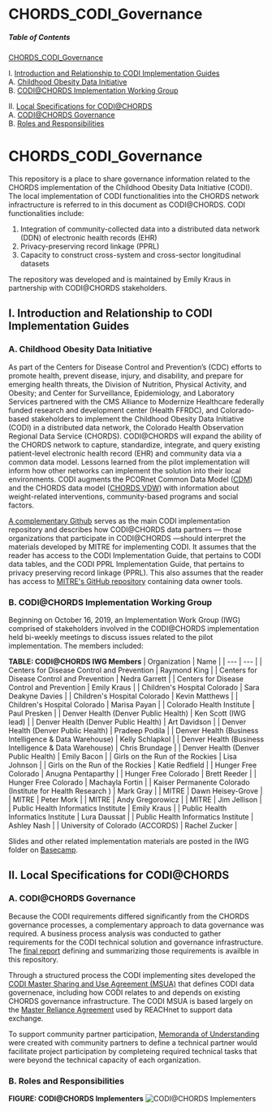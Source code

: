 # CHORDS_CODI_Governance


##### Table of Contents
[ CHORDS_CODI_Governance ](#codi-chords)

I. [ Introduction and Relationship to CODI Implementation Guides ](#intro)  
A. [ Childhood Obesity Data Initiative ](#codi)  
B. [ CODI@CHORDS Implementation Working Group ](#iwg)  

II. [ Local Specifications for CODI@CHORDS ](#localspecs)  
 A. [ CODI@CHORDS Governance ](#gov)  
 B. [ Roles and Responsibilities ](#roles)  
 
<a name="codi-chords"></a>
# CHORDS_CODI_Governance
This repository is a place to share governance information related to the CHORDS implementation of the Childhood Obesity Data Initiative (CODI). The local implementation of CODI functionalities into the CHORDS network infractructure is referred to in this document as CODI@CHORDS. CODI functionalities include: 
1. Integration of community-collected data into a distributed data network (DDN) of electronic health records (EHR)
2. Privacy-preserving record linkage (PPRL)
3. Capacity to construct cross-system and cross-sector longitudinal datasets

The repository was developed and is maintained by Emily Kraus in partnership with CODI@CHORDS stakeholders.

<a name="intro"></a>
## I. Introduction and Relationship to CODI Implementation Guides
<a name="codi"></a>
### A. Childhood Obesity Data Initiative

As part of the Centers for Disease Control and Prevention’s (CDC) efforts to promote health, prevent disease, injury, and disability, and prepare for emerging health threats, the Division of Nutrition, Physical Activity, and Obesity; and Center for Surveillance, Epidemiology, and Laboratory Services partnered with the CMS Alliance to Modernize Healthcare federally funded research and development center (Health FFRDC), and Colorado-based stakeholders to implement the Childhood Obesity Data Initiative (CODI) in a distributed data network, the Colorado Health Observation Regional Data Service (CHORDS). CODI@CHORDS will expand the ability of the CHORDS network to capture, standardize, integrate, and query existing patient-level electronic health record (EHR) and community data via a common data model. Lessons learned from the pilot implementation will inform how other networks can implement the solution into their local environments.  CODI augments the PCORnet Common Data Model ([CDM](PCORnet-Common-Data-Model-v51-2019_09_12.pdf)) and the CHORDS data model ([CHORDS VDW](CHORDS_VDW_V3.3_DataModelManual.docx)) with information about weight-related interventions, community-based programs and social factors.

[A complementary Github](https://github.com/k-scott/CODI-CHORDS) serves as the main CODI implementation repository and describes how CODI@CHORDS data partners — those organizations that participate in CODI@CHORDS —should interpret the materials developed by MITRE for implementing CODI. It assumes that the reader has access to the CODI Implementation Guide, that pertains to CODI data tables, and the CODI PPRL Implementation Guide, that pertains to privacy preserving record linkage (PPRL).  This also assumes that the reader has access to [MITRE's GitHub repository](https://github.com/mitre/data-owner-tools) containing data owner tools. 

<a name="iwg"></a>
### B. CODI@CHORDS Implementation Working Group

Beginning on October 16, 2019, an Implementation Work Group (IWG) comprised of stakeholders involved in the CODI@CHORDS implementation held bi-weekly meetings to discuss issues related to the pilot implementation.  The members included:

**TABLE: CODI@CHORDS IWG Members**
| Organization | Name |
| --- | --- |
| Centers for Disease Control and Prevention | Raymond King |
| Centers for Disease Control and Prevention | Nedra Garrett |
| Centers for Disease Control and Prevention | Emily Kraus |
| Children's Hospital Colorado | Sara Deakyne Davies |
| Children's Hospital Colorado | Kevin Matthews |
| Children's Hospital Colorado | Marisa Payan |
| Colorado Health Institute | Paul Presken |
| Denver Health (Denver Public Health) | Ken Scott (IWG lead) |
| Denver Health (Denver Public Health) | Art Davidson |
| Denver Health (Denver Public Health) | Pradeep Podila |
| Denver Health (Business Intelligence & Data Warehouse) | Kelly Schlapkol |
| Denver Health (Business Intelligence & Data Warehouse) | Chris Brundage |
| Denver Health (Denver Public Health) | Emily Bacon |
| Girls on the Run of the Rockies | Lisa Johnson |
| Girls on the Run of the Rockies | Katie Redfield |
| Hunger Free Colorado | Anugna Pentaparthy |
| Hunger Free Colorado | Brett Reeder |
| Hunger Free Colorado | Machayla Fortin |
| Kaiser Permanente Colorado (Institute for Health Research ) | Mark Gray |
| MITRE | Dawn Heisey-Grove |
| MITRE | Peter Mork |
| MITRE | Andy Gregorowicz |
| MITRE | Jim Jellison | 
| Public Health Informatics Institute | Emily Kraus |
| Public Health Informatics Institute | Lura Daussat |
| Public Health Informatics Institute | Ashley Nash |
| University of Colorado (ACCORDS) | Rachel Zucker |

Slides and other related implementation materials are posted in the IWG folder on [Basecamp](https://3.basecamp.com/4113007/projects/13007091).

<a name="localspecs"></a>
## II. Local Specifications for CODI@CHORDS
<a name="gov"></a>
### A. CODI@CHORDS Governance
Because the CODI requirements differed significantly from the CHORDS governance processes, a complementary approach to data governance was required. A business process analysis was conducted to gather requirements for the CODI technical solution and governance infrastructure. The [final report](CODI_BPA_Report_FINAL.pdf) defining and summarizing those requirements is availble in this repository.

Through a structured process the CODI implementing sites developed the [CODI Master Sharing and Use Agreement (MSUA)](CODI_CHORDS_MSUA.pdf) that defines CODI data governenace, including how CODI relates to and depends on existing CHORDS governance infrastructure. The CODI MSUA is based largely on the [Master Reliance Agreement](REACHNET_MRA_Template_11.26.18.pdf) used by REACHnet to support data exchange. 

To support community partner participation, [Memoranda of Understanding](MOU_template.pdf) were created with community partners to define a technical partner would facilitate project participation by completeing required technical tasks that were beyond the technical capacity of each organization. 

<a name="roles"></a>
### B. Roles and Responsibilities

**FIGURE: CODI@CHORDS Implementers**
![CODI@CHORDS Implementers](codi-implementers.png)



